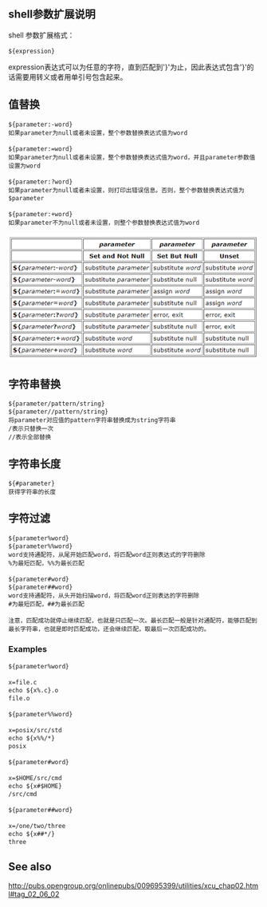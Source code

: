 ## shell参数扩展说明

shell 参数扩展格式：  

```  
${expression}
``` 

expression表达式可以为任意的字符，直到匹配到'}'为止，因此表达式包含'}'的话需要用转义或者用单引号包含起来。

## 值替换  

```  
${parameter:-word}
如果parameter为null或者未设置，整个参数替换表达式值为word
 
${parameter:=word}
如果parameter为null或者未设置，整个参数替换表达式值为word，并且parameter参数值设置为word
 
${parameter:?word}
如果parameter为null或者未设置，则打印出错误信息。否则，整个参数替换表达式值为$parameter
 
${parameter:+word}
如果parameter不为null或者未设置，则整个参数替换表达式值为word
```  

<div style="text-align:center"><img src ="images/img1.jpg" /></div>

## 字符串替换  

```  
${parameter/pattern/string}
${parameter//pattern/string}
将parameter对应值的pattern字符串替换成为string字符串
/表示只替换一次
//表示全部替换
```  

## 字符串长度  

```  
${#parameter}
获得字符串的长度
```  

## 字符过滤  

```  
${parameter%word}
${parameter%%word}
word支持通配符，从尾开始匹配word，将匹配word正则表达式的字符删除
%为最短匹配，%%为最长匹配
 
${parameter#word}
${parameter##word}
word支持通配符，从头开始扫描word，将匹配word正则表达的字符删除
#为最短匹配，##为最长匹配

注意，匹配成功就停止继续匹配，也就是只匹配一次。最长匹配一般是针对通配符，能够匹配到最长字符串，也就是即时匹配成功，还会继续匹配，取最后一次匹配成功的。
```  

### Examples

```  
${parameter%word}

x=file.c
echo ${x%.c}.o
file.o

${parameter%%word}

x=posix/src/std
echo ${x%%/*}
posix

${parameter#word}

x=$HOME/src/cmd
echo ${x#$HOME}
/src/cmd

${parameter##word}

x=/one/two/three
echo ${x##*/}
three
```  

## See also  

http://pubs.opengroup.org/onlinepubs/009695399/utilities/xcu_chap02.html#tag_02_06_02
